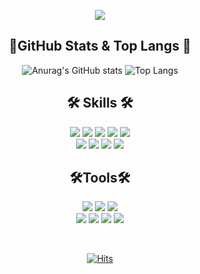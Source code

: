 <p align="center">
  <img src="https://capsule-render.vercel.app/api?type=wave&color=3DDC84&height=300&section=header&text=Jeong Eun Park&fontSize=60" />
</p>

<h2 align="center"> 🌳GitHub Stats & Top Langs 🌳 </h2>
<div align="center">
  
![Anurag's GitHub stats](https://github-readme-stats.vercel.app/api?username=elilly00&show_icons=true&theme=dracula&hide_border=true) 
![Top Langs](https://github-readme-stats.vercel.app/api/top-langs/?username=elilly00&layout=compact&theme=dracula&hide_border=true)
</div>

<h2 align="center"> 🛠 Skills 🛠 </h2>

<p align="center">
<img src="https://img.shields.io/badge/Java-007ACC?style=for-the-badge&logo=java&logoColor=white"> 
<img src="https://img.shields.io/badge/Spring-6DB33F?style=for-the-badge&logo=spring&logoColor=white">
<img src="https://img.shields.io/badge/JavaScript-323330?style=for-the-badge&logo=javascript&logoColor=white">
<img src="https://img.shields.io/badge/html5-E34F26?style=for-the-badge&logo=html5&logoColor=white">
<img src="https://img.shields.io/badge/css3-1572B6?style=for-the-badge&logo=css3&logoColor=white">
<br/>
<img src="https://img.shields.io/badge/servlet/JSP-005571?style=for-the-badge&logo=servlet">
<img src="https://img.shields.io/badge/jquery-0769AD?style=for-the-badge&logo=jquery&logoColor=white">
<img src="https://img.shields.io/badge/oracle-F80000?style=for-the-badge&logo=oracle&logoColor=white">
<img src="https://img.shields.io/badge/apache tomcat-F8DC75?style=for-the-badge&logo=apachetomcat&logoColor=black">
</p>


<h2 align="center"> 🛠Tools🛠 </h2>
<p align="center">
<img src="https://img.shields.io/badge/Eclipse%20IDE-2C2255?style=for-the-badge&logo=Eclipse%20IDE&logoColor=white"> 
<img src="https://img.shields.io/badge/Visual%20Studio%20Code-007ACC?style=for-the-badge&logo=Visual%20Studio%20Code&logoColor=white"> 
<img src="https://img.shields.io/badge/IntelliJ%20IDEA-000000?style=for-the-badge&logo=IntelliJ%20IDEA&logoColor=white">
<br/>
<img src="https://img.shields.io/badge/Sourcetree-0052CC?style=for-the-badge&logo=sourcetree&logoColor=white">
<img src="https://img.shields.io/badge/github-181717?style=for-the-badge&logo=github&logoColor=white"> 
<img src="https://img.shields.io/badge/git-F05032?style=for-the-badge&logo=git&logoColor=white">  
<img src="https://img.shields.io/badge/bootstrap-7952B3?style=for-the-badge&logo=bootstrap&logoColor=white">
</p>

<br/>

<div align="center">
  
[![Hits](https://hits.seeyoufarm.com/api/count/incr/badge.svg?url=https%3A%2F%2Fgithub.com%2Felilly00%2Fhit-counter&count_bg=%23B6C7E9&title_bg=%23555555&icon=github.svg&icon_color=%23E7E7E7&title=hits&edge_flat=false)](https://hits.seeyoufarm.com)
</div>
